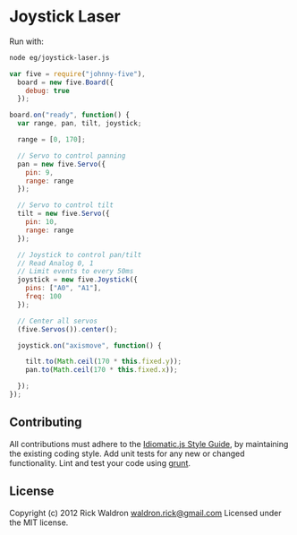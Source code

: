 # Joystick Laser

Run with:
```bash
node eg/joystick-laser.js
```


```javascript
var five = require("johnny-five"),
  board = new five.Board({
    debug: true
  });

board.on("ready", function() {
  var range, pan, tilt, joystick;

  range = [0, 170];

  // Servo to control panning
  pan = new five.Servo({
    pin: 9,
    range: range
  });

  // Servo to control tilt
  tilt = new five.Servo({
    pin: 10,
    range: range
  });

  // Joystick to control pan/tilt
  // Read Analog 0, 1
  // Limit events to every 50ms
  joystick = new five.Joystick({
    pins: ["A0", "A1"],
    freq: 100
  });

  // Center all servos
  (five.Servos()).center();

  joystick.on("axismove", function() {

    tilt.to(Math.ceil(170 * this.fixed.y));
    pan.to(Math.ceil(170 * this.fixed.x));

  });
});

```













## Contributing
All contributions must adhere to the [Idiomatic.js Style Guide](https://github.com/rwldrn/idiomatic.js),
by maintaining the existing coding style. Add unit tests for any new or changed functionality. Lint and test your code using [grunt](https://github.com/cowboy/grunt).

## License
Copyright (c) 2012 Rick Waldron <waldron.rick@gmail.com>
Licensed under the MIT license.
